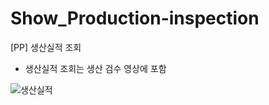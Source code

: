 # Show_Production-inspection
[PP] 생산실적 조회

* 생산실적 조회는 생산 검수 영상에 포함
  
![생산실적](https://github.com/gunwoo2/Show_Production-inspection/assets/103831860/7763b697-50a2-41a9-abfd-0d12a9b8bacd)
